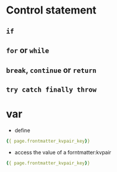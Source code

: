 ---
---


# Control statement

## `if`
## `for` or `while`
## `break`, `continue` or `return`
## `try catch finally throw`

# var
- define
```yaml
{{ page.frontmatter_kvpair_key}}
```
- access the value of a forntmatter:kvpair
```yaml
{{ page.frontmatter_kvpair_key}}
```